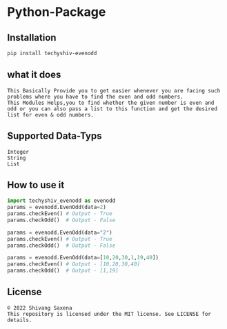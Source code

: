 # Python-Package

## Installation
```bash
pip install techyshiv-evenodd
```

## what it does
    This Basically Provide you to get easier whenever you are facing such problems where you have to find the even and odd numbers.
    This Modules Helps,you to find whether the given number is even and odd or you can also pass a list to this function and get the desired list for even & odd numbers.

## Supported Data-Typs
    Integer
    String
    List

## How to use it
```python
import techyshiv_evenodd as evenodd
params = evenodd.EvenOdd(data=2)
params.checkEven() # Output - True
params.checkOdd()  # Output - False

params = evenodd.EvenOdd(data="2")
params.checkEven() # Output - True
params.checkOdd()  # Output - False

params = evenodd.EvenOdd(data=[10,20,30,1,19,40])
params.checkEven() # Output - [10,20,30,40]
params.checkOdd()  # Output - [1,19]
```

## License
    © 2022 Shivang Saxena
    This repository is licensed under the MIT license. See LICENSE for details.